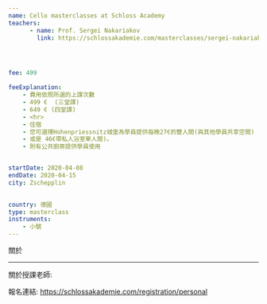 ```yaml
---
name: Cello masterclasses at Schloss Academy
teachers:
      - name: Prof. Sergei Nakariakov
        link: https://schlossakademie.com/masterclasses/sergei-nakariakov




fee: 499

feeExplanation: 
    - 費用依照所選的上課次數
    - 499 €  (三堂課)
    - 649 € (四堂課)
    - <hr>
    - 住宿
    - 您可選擇Hohenpriessnitz城堡為學員提供每晚27€的雙人間(與其他學員共享空間) 
    - 或是 46€帶私人浴室單人間)。
    - 附有公共廚房提供學員使用


startDate: 2020-04-08
endDate: 2020-04-15
city: Zschepplin 
      

country: 德國
type: masterclass
instruments:
    - 小號
---
```

關於



<hr/>


關於授課老師:

報名連結: https://schlossakademie.com/registration/personal


